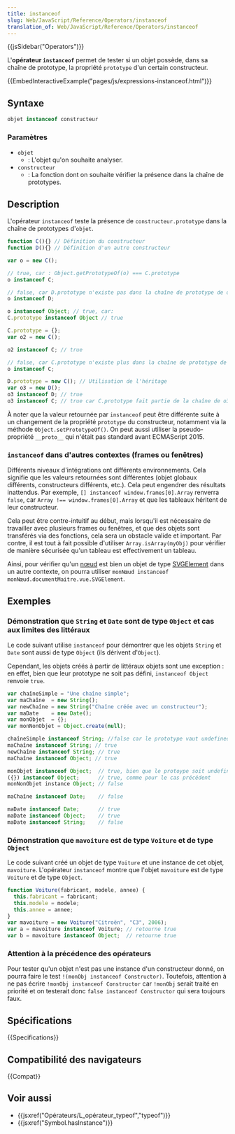 ```yaml
---
title: instanceof
slug: Web/JavaScript/Reference/Operators/instanceof
translation_of: Web/JavaScript/Reference/Operators/instanceof
---
```


{{jsSidebar("Operators")}}

L'**opérateur `instanceof`** permet de tester si un objet possède, dans sa chaîne de prototype, la propriété `prototype` d'un certain constructeur.

{{EmbedInteractiveExample("pages/js/expressions-instanceof.html")}}

## Syntaxe

```js
objet instanceof constructeur
```

### Paramètres

- `objet`
  - : L'objet qu'on souhaite analyser.
- `constructeur`
  - : La fonction dont on souhaite vérifier la présence dans la chaîne de prototypes.

## Description

L'opérateur `instanceof` teste la présence de `constructeur.prototype` dans la chaîne de prototypes d'`objet`.

```js
function C(){} // Définition du constructeur
function D(){} // Définition d'un autre constructeur

var o = new C();

// true, car : Object.getPrototypeOf(o) === C.prototype
o instanceof C;

// false, car D.prototype n'existe pas dans la chaîne de prototype de o
o instanceof D;

o instanceof Object; // true, car:
C.prototype instanceof Object // true

C.prototype = {};
var o2 = new C();

o2 instanceof C; // true

// false, car C.prototype n'existe plus dans la chaîne de prototype de o
o instanceof C;

D.prototype = new C(); // Utilisation de l'héritage
var o3 = new D();
o3 instanceof D; // true
o3 instanceof C; // true car C.prototype fait partie de la chaîne de o3
```

À noter que la valeur retournée par `instanceof` peut être différente suite à un changement de la propriété `prototype` du constructeur, notamment via la méthode `Object.setPrototypeOf()`. On peut aussi utiliser la pseudo-propriété `__proto__` qui n'était pas standard avant ECMAScript 2015.

### `instanceof` dans d'autres contextes (frames ou fenêtres)

Différents niveaux d'intégrations ont différents environnements. Cela signifie que les valeurs retournées sont différentes (objet globaux différents, constructeurs différents, etc.). Cela peut engendrer des résultats inattendus. Par exemple, `[] instanceof window.frames[0].Array` renverra `false`, car `Array !== window.frames[0].Array` et que les tableaux héritent de leur constructeur.

Cela peut être contre-intuitif au début, mais lorsqu'il est nécessaire de travailler avec plusieurs frames ou fenêtres, et que des objets sont transférés via des fonctions, cela sera un obstacle valide et important. Par contre, il est tout à fait possible d'utiliser `Array.isArray(myObj)` pour vérifier de manière sécurisée qu'un tableau est effectivement un tableau.

Ainsi, pour vérifier qu'un [nœud](/fr/docs/Web/API/Node) est bien un objet de type [SVGElement](/fr/docs/Web/API/SVGElement) dans un autre contexte, on pourra utiliser `monNœud instanceof monNœud.documentMaitre.vue.SVGElement`.

## Exemples

### Démonstration que `String` et `Date` sont de type `Object` et cas aux limites des littéraux

Le code suivant utilise `instanceof` pour démontrer que les objets `String` et `Date` sont aussi de type `Object` (ils dérivent d'`Object`).

Cependant, les objets créés à partir de littéraux objets sont une exception : en effet, bien que leur prototype ne soit pas défini, `instanceof Object` renvoie `true`.

```js
var chaîneSimple = "Une chaîne simple";
var maChaîne  = new String();
var newChaîne = new String("Chaîne créée avec un constructeur");
var maDate    = new Date();
var monObjet  = {};
var monNonObjet = Object.create(null);

chaîneSimple instanceof String; //false car le prototype vaut undefined
maChaîne instanceof String; // true
newChaîne instanceof String; // true
maChaîne instanceof Object; // true

monObjet instanceof Object;  // true, bien que le protoype soit undefined
({}) instanceof Object;      // true, comme pour le cas précédent
monNonObjet instance Object; // false

maChaîne instanceof Date;    // false

maDate instanceof Date;      // true
maDate instanceof Object;    // true
maDate instanceof String;    // false
```

### Démonstration que `mavoiture` est de type `Voiture` et de type `Object`

Le code suivant créé un objet de type `Voiture` et une instance de cet objet, `mavoiture`. L'opérateur `instanceof` montre que l'objet `mavoiture` est de type `Voiture` et de type `Object`.

```js
function Voiture(fabricant, modele, annee) {
  this.fabricant = fabricant;
  this.modele = modele;
  this.annee = annee;
}
var mavoiture = new Voiture("Citroën", "C3", 2006);
var a = mavoiture instanceof Voiture; // retourne true
var b = mavoiture instanceof Object;  // retourne true
```

### Attention à la précédence des opérateurs

Pour tester qu'un objet n'est pas une instance d'un constructeur donné, on pourra faire le test `!(monObj instanceof Constructor)`. Toutefois, attention à ne pas écrire `!monObj instanceof Constructor` car `!monObj` serait traité en priorité et on testerait donc `false instanceof Constructor` qui sera toujours faux.

## Spécifications

{{Specifications}}

## Compatibilité des navigateurs

{{Compat}}

## Voir aussi

- {{jsxref("Opérateurs/L_opérateur_typeof","typeof")}}
- {{jsxref("Symbol.hasInstance")}}
